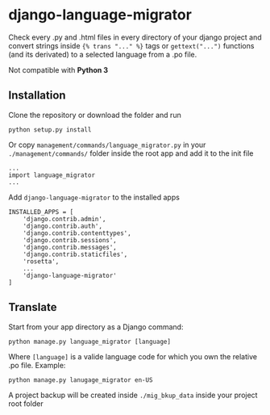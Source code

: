 # django-language-migrator
Check every .py and .html files in every directory of your django project and convert strings inside `{% trans "..." %}` tags or `gettext("...")` functions (and its derivated) to a selected language from a .po file.

Not compatible with **Python 3**

## Installation
Clone the repository or download the folder and run
```
python setup.py install
```
Or copy `management/commands/language_migrator.py` in your `./management/commands/` folder inside the root app and add it to the init file
```
...
import language_migrator
...
```

Add `django-language-migrator` to the installed apps
```
INSTALLED_APPS = [
    'django.contrib.admin',
    'django.contrib.auth',
    'django.contrib.contenttypes',
    'django.contrib.sessions',
    'django.contrib.messages',
    'django.contrib.staticfiles',
    'rosetta',
    ...
    'django-language-migrator'
]
```
## Translate
Start from your app directory as a Django command:
```
python manage.py language_migrator [language]
```
Where `[language]` is a valide language code for which you own the relative .po file. Example:
```
python manage.py lanugage_migrator en-US
```
A project backup will be created inside `./mig_bkup_data` inside your project root folder
